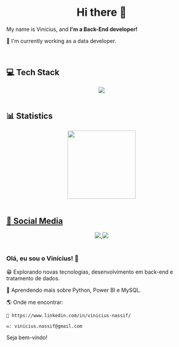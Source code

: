  <h1 align="center"> Hi there 👋</h1>
 
<p>
    My name is Vinicius, and <strong>I'm a Back-End developer!</strong>
</p>
 
💼 I'm currently working as a data developer.

<br>

<h2>💻 Tech Stack</h2> 
<div align="center">
<img src="https://skillicons.dev/icons?i=py,flask,postman,selenium,mysql,github,ai,discord,vscode&theme=dark" /> 
</div>

<br>
<h2>📊 Statistics</h2>
<div align="center">
  <a href="https://github.com/Vinicius-Nassif">
  <img height="180em" src="https://github-readme-stats.vercel.app/api?username=Vinicius-Nassif&show_icons=true&theme=dracula&include_all_commits=true&count_private=true"/>
</div>
<br>

<h2>📱 Social Media</h2>
<div align="center">
<a href="https://www.linkedin.com/in/vinicius-nassif/"> 
	<img src="https://img.shields.io/badge/LinkedIn-0077B5?style=for-the-badge&logo=linkedin&logoColor=white" />
<a href="mailto:vinicius.nassif@gmail.com"> 
	<img src="https://img.shields.io/badge/Gmail-D14836?style=for-the-badge&logo=gmail&logoColor=white" />
 <a/><br><br>
	 
	 
</div>







### Olá, eu sou o Vinícius! 👋

😁 Explorando novas tecnologias, desenvolvimento em back-end e tratamento de dados.

🌱 Aprendendo mais sobre Python, Power BI e MySQL.

🌎 Onde me encontrar:

    💼 https://www.linkedin.com/in/vinicius-nassif/

    ✉️: vinicius.nassif@gmail.com
    

Seja bem-vindo!
